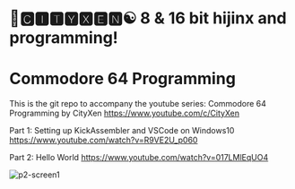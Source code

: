 # 🌆🅲🅸🆃🆈🆇🅴🅽☯️ 8 & 16 bit hijinx and programming!

# Commodore 64 Programming

This is the git repo to accompany the youtube series: Commodore 64 Programming by CityXen https://www.youtube.com/c/CityXen

Part 1: Setting up KickAssembler and VSCode on Windows10 https://www.youtube.com/watch?v=R9VE2U_p060

Part 2: Hello World https://www.youtube.com/watch?v=017LMlEqUO4

![p2-screen1](https://raw.githubusercontent.com/cityxen/Commodore64_Programming/master/Part2%20-%20Hello%20World/images/screen1.jpg)
